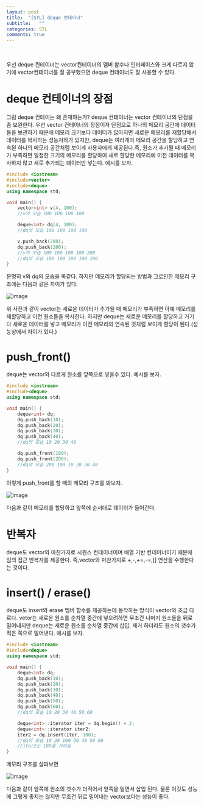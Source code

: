 ```yaml
---
layout: post
title:  "[STL] deque 컨테이너"
subtitle:   ""
categories: STL
comments: true
---
```


<br>

우선 deque 컨테이너는 vector컨테이너의 멤버 함수나 인터페이스와 크게 다르지 않기에 vector컨테이너를 잘 공부했으면 deque 컨테이너도 잘 사용할 수 있다. 

# deque 컨테이너의 장점

그럼 deque 컨테이는 왜 존재하는가? deque 컨테이너는 vector 컨테이너의 단점을 좀 보완한다. 우선 vector 컨테이너의 장점이자 단점으로 하나의 메모리 공간에 데이터들을 보관하기 때문에 메모리 크기보다 데이터가 많아지면 새로운 메모리를 재할당해서 데이터를 복사하는 성능저하가 있지만, deque는 여러개의 메모리 공간을 할당하고 연속된 하나의 메모리 공간처럼 보이게 사용자에게 제공된다.즉, 원소가 추가될 때 메모리가 부족하면 일정한 크기의 메모리를 할당하여 새로 할당한 메모리에 이전 데이터를 복사하지 않고 새로 추가되는 데이터만 넣는다. 예시를 보자.

```cpp
#include <iostream>
#include<vector>
#include<deque>
using namespace std;

void main() {
	vector<int> v(4, 100);
	//v의 모습 100 100 100 100

	deque<int> dq(4, 100);
	//dq의 모습 100 100 100 100

	v.push_back(200);
	dq.push_back(200);
	//v의 모습 100 100 100 100 200
	//dq의 모습 100 100 100 100 200
}
```

분명히 v와 dq의 모습을 똑같다. 하지만 메모리가 할당되는 방법과 그로인한 메모리 구조에는 다음과 같은 차이가 있다.

![image](https://user-images.githubusercontent.com/101051124/157991050-6ab89e31-0609-42f7-8ec3-f0b43550e644.png)

위 사진과 같이 vector는 새로운 데이터가 추가될 때 메모리가 부족하면 아예 메모리를 재할당하고 이전 원소들을 복사한다. 하지만 deque는 새로운 메모리를 할당하고 거기다 새로운 데이터를 넣고 메모리가 이전 메모리와 연속된 것처럼 보이게 할당이 된다.(성능상에서 차이가 있다.)

# push_front()

deque는 vector와 다르게 원소를 앞쪽으로 넣을수 있다. 예시를 보자.

```cpp
#include <iostream>
#include<deque>
using namespace std;

void main() {
	deque<int> dq;
	dq.push_back(10);
	dq.push_back(20);
	dq.push_back(30);
	dq.push_back(40);
	//dq의 모습 10 20 30 40

	dq.push_front(100);
	dq.push_front(200);
	//dq의 모습 200 100 10 20 30 40
}
```

이렇게 push_front를 할  때의 메모리 구조를 봐보자.

![image](https://user-images.githubusercontent.com/101051124/157993122-142f64fb-c0f1-43c2-9a6d-db2e54aa0b1a.png)

다음과 같이 메모리를 할당하고 앞쪽에 순서대로 데이터가 들어간다.

# 반복자

deque도 vector와 마찬가지로 시퀀스 컨테이너이며 배열 기반 컨테이너이기 때문에 임의 접근 반복자를 제공한다. 즉,vector와 마찬가지로 +,-,+=,-=,[] 연산을 수행한다는 것이다.

# insert() / erase()

deque도 insert와 erase 멤버 함수를 제공하는데 동작하는 방식이 vector와 조금 다르다. vetor는 새로운 원소를 순차열 중간에 넣으려하면 무조건 나머지 원소들을 뒤로 밀어내지만 deque는 새로운 원소를 순차열 중간에 삽입, 제거 하더라도 원소의 갯수가 적은 쪽으로 밀어낸다. 예시를 보자.

```cpp
#include <iostream>
#include<deque>
using namespace std;

void main() {
	deque<int> dq;
	dq.push_back(10);
	dq.push_back(20);
	dq.push_back(30);
	dq.push_back(40);
	dq.push_back(50);
    dq.push_back(60);
	//dq의 모습 10 20 30 40 50 60

	deque<int>::iterator iter = dq.begin() + 2;
	deque<int>::iterator iter2;
	iter2 = dq.insert(iter, 100);
	//dq의 모습 10 20 100 30 40 50 60
	//iter2는 100을 가리킴
}
```

메모리 구조를 살펴보면

![image](https://user-images.githubusercontent.com/101051124/157994275-a3bcb846-fd01-41a2-8015-665a2bead26b.png)

다음과 같이 앞쪽에 원소의 갯수가 더적어서 앞쪽을 밀면서 삽입 된다. 물론 이것도 성능에 그렇게 좋지는 않지만 무조건 뒤로 밀어내는 vector보다는 성능이 좋다.